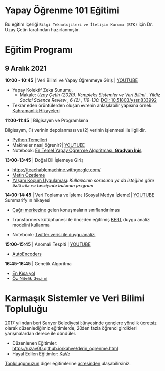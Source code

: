 # Yapay Öğrenme 101 Eğitimi 

Bu eğitim içeriği `Bilgi Teknolojileri ve İletişim Kurumu (BTK)` için Dr. Uzay Çetin tarafından hazırlanmıştır. 



# Eğitim Programı

## 9 Aralık 2021
**10:00 - 10:45** | Veri Bilimi ve Yapay Öğrenmeye Giriş | [YOUTUBE](https://youtu.be/cr45U2dxyjY?t=1272)
  - Yapay Kolektif Zeka Sunumu,
    - Makale: _Uzay Çetin (2020). Kompleks Sistemler ve Veri Bilimi . Yildiz Social Science Review , 6 (2) , 119-130._ [DOI: 10.51803/yssr.833992](https://dergipark.org.tr/tr/download/article-file/1424428)
  - Tekrar eden örüntülerden oluşan evrenin anlaşılabilir yapısına örnek: [Kahramanlik Hikayeleri](https://www.linkedin.com/posts/uzaycetin_what-makes-a-hero-matthew-winkler-activity-6757670685889363968-Z6Mv)

**11:00-11:45** | Bilgisayım ve Programlama

Bilgisayım, (1) verinin depolanması ve (2) verinin işlenmesi ile ilgilidir. 
 - [Python Temelleri](https://nbviewer.org/github/uzay00/KaVe-Egitim/blob/master/VeriBilimi/0%20-%20Python%20Temeller.ipynb)
 - Makineler nasıl öğrenir?| [YOUTUBE](https://youtu.be/cr45U2dxyjY?t=15321)
 - Notebook: [En Temel Yapay Öğrenme Algoritması: __Gradyan İniş__ ](https://github.com/kaveai/veribilimiyazokulu/blob/main/Ders%20%C4%B0%C3%A7erikleri/GradientDescent.ipynb)

**13:00-13:45** | Doğal Dil İşlemeye Giriş
  - https://teachablemachine.withgoogle.com/
  - [Metin Özetleme](https://github.com/uzay00/GSU-Dersler/blob/main/INF236%20Programlama%20Uygulamalar%C4%B1/Ders5%20-%20Ozetleme%20v1.ipynb)
  - [Yaşam Koçum Uygulaması](https://www.youtube.com/watch?v=xz45EaSpf4Y): _Kullanıcının sorusuna ya da isteğine göre özlü söz ve tavsiyede bulunan program_

**14:00-14:45** | Veri Toplama ve İşleme (Sosyal Medya İzleme)| [YOUTUBE](https://youtu.be/pOYAgUfTq1g?t=14409)
Summarify'ın hikayesi
  - [Çağrı merkezine](https://github.com/uzay00/GSU-Dersler/blob/main/INF236%20Programlama%20Uygulamalar%C4%B1/Ses%20Tanima.ipynb) gelen konuşmaların sınıflandırılması 
  
  - Transformers kütüphanesi ile önceden eğitilmiş [BERT](https://towardsdatascience.com/bert-explained-state-of-the-art-language-model-for-nlp-f8b21a9b6270?gi=2ab36d86429) duygu analizi modelini kullanma
  - Notebook: [Twitter verisi ile duygu analizi](https://github.com/kaveai/veribilimiyazokulu/blob/main/Python%20ve%20Veri%20Bilimi%20%C3%96rnekleri/Twitter%20Verisi%20ile%20Duygu%20Analizi.ipynb)

**15:00-15:45** | Anomali Tespiti | [YOUTUBE](https://youtu.be/pOYAgUfTq1g?t=10639)
  - [AutoEncoders](https://docs.google.com/document/d/1_Tw2ju1NEX9GTvyQSaMjhm7JIw5x8P0en8Hmj8sR_FQ)
  
**16:45-16:45** | Genetik Algoritma
 - [En Kısa yol](https://github.com/uzay00/KaVe-Egitim/blob/master/KarmasikSistemler/Boun%20cmpe557%20Sem%C4%B1nar/Lecture%202%20-%20Genetic%20Algorithm%20Shortest%20Path%20Clean%20Code%20.ipynb)
 - [Öz Nitelik Seçimi](https://github.com/uzay00/KaVe-Egitim/blob/master/KarmasikSistemler/ITU/UBMK%202019%20-%20Evolving%20Fast%20and%20Slow.pdf)


# Karmaşık Sistemler ve Veri Bilimi Topluluğu
2017 yılından beri Sarıyer Belediyesi bünyesinde gençlere yönelik ücretsiz olarak düzenlediğimiz eğitimlerde, 20den fazla öğrenci girdikleri yarışmalardan derece ile döndüler.
 - Düzenlenen Eğitimler: https://uzay00.github.io/kahve/derin_ogrenme.html
 - Hayal Edilen Eğitimler: [KaVe](https://docs.google.com/document/d/1VMVY9Sb7ImG1BS7IluRiIe1JFFxMr3wAdn4EeoffhbM/edit#heading=h.h0t6p57iut9i)


[Topluluğumuzun](https://www.linkedin.com/company/kavetr) diğer eğitimlerine 
[adresinden](https://github.com/kaveai/veribilimiyazokulu) ulaşabilirsiniz.

